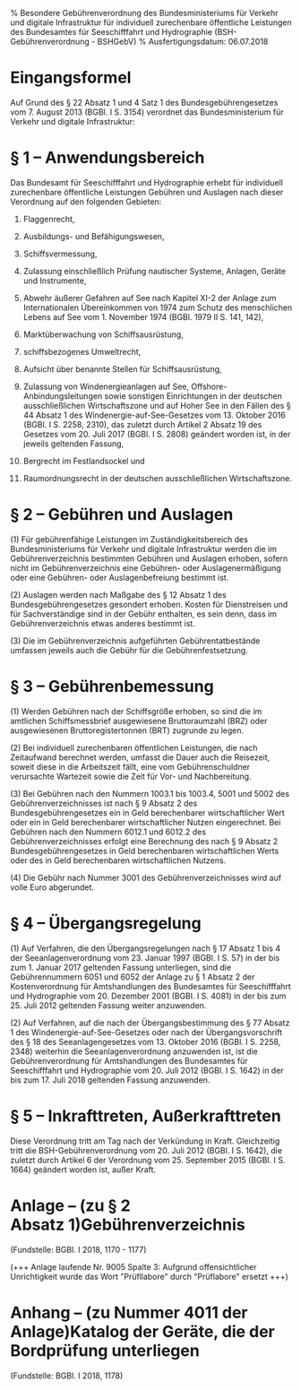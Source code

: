 % Besondere Gebührenverordnung des Bundesministeriums für Verkehr und digitale Infrastruktur für individuell zurechenbare öffentliche Leistungen des Bundesamtes für Seeschifffahrt und Hydrographie  (BSH-Gebührenverordnung - BSHGebV)
% Ausfertigungsdatum: 06.07.2018
 
# Eingangsformel

Auf Grund des § 22 Absatz 1 und 4 Satz 1 des Bundesgebührengesetzes vom 7. August 2013 (BGBl. I S. 3154) verordnet das Bundesministerium für Verkehr und digitale Infrastruktur:

# § 1 – Anwendungsbereich

Das Bundesamt für Seeschifffahrt und Hydrographie erhebt für individuell zurechenbare öffentliche Leistungen Gebühren und Auslagen nach dieser Verordnung auf den folgenden Gebieten:

1. Flaggenrecht,

2. Ausbildungs- und Befähigungswesen,

3. Schiffsvermessung,

4. Zulassung einschließlich Prüfung nautischer Systeme, Anlagen, Geräte und Instrumente,

5. Abwehr äußerer Gefahren auf See nach Kapitel XI-2 der Anlage zum Internationalen Übereinkommen von 1974 zum Schutz des menschlichen Lebens auf See vom 1. November 1974 (BGBl. 1979 II S. 141, 142),

6. Marktüberwachung von Schiffsausrüstung,

7. schiffsbezogenes Umweltrecht,

8. Aufsicht über benannte Stellen für Schiffsausrüstung,

9. Zulassung von Windenergieanlagen auf See, Offshore-Anbindungsleitungen sowie sonstigen Einrichtungen in der deutschen ausschließlichen Wirtschaftszone und auf Hoher See in den Fällen des § 44 Absatz 1 des Windenergie-auf-See-Gesetzes vom 13. Oktober 2016 (BGBl. I S. 2258, 2310), das zuletzt durch Artikel 2 Absatz 19 des Gesetzes vom 20. Juli 2017 (BGBl. I S. 2808) geändert worden ist, in der jeweils geltenden Fassung,

10. Bergrecht im Festlandsockel und

11. Raumordnungsrecht in der deutschen ausschließlichen Wirtschaftszone.

# § 2 – Gebühren und Auslagen

(1) Für gebührenfähige Leistungen im Zuständigkeitsbereich des Bundesministeriums für Verkehr und digitale Infrastruktur werden die im Gebührenverzeichnis bestimmten Gebühren und Auslagen erhoben, sofern nicht im Gebührenverzeichnis eine Gebühren- oder Auslagenermäßigung oder eine Gebühren- oder Auslagenbefreiung bestimmt ist.

(2) Auslagen werden nach Maßgabe des § 12 Absatz 1 des Bundesgebührengesetzes gesondert erhoben. Kosten für Dienstreisen und für Sachverständige sind in der Gebühr enthalten, es sein denn, dass im Gebührenverzeichnis etwas anderes bestimmt ist.

(3) Die im Gebührenverzeichnis aufgeführten Gebührentatbestände umfassen jeweils auch die Gebühr für die Gebührenfestsetzung.

# § 3 – Gebührenbemessung

(1) Werden Gebühren nach der Schiffsgröße erhoben, so sind die im amtlichen Schiffsmessbrief ausgewiesene Bruttoraumzahl (BRZ) oder ausgewiesenen Bruttoregistertonnen (BRT) zugrunde zu legen.

(2) Bei individuell zurechenbaren öffentlichen Leistungen, die nach Zeitaufwand berechnet werden, umfasst die Dauer auch die Reisezeit, soweit diese in die Arbeitszeit fällt, eine vom Gebührenschuldner verursachte Wartezeit sowie die Zeit für Vor- und Nachbereitung.

(3) Bei Gebühren nach den Nummern 1003.1 bis 1003.4, 5001 und 5002 des Gebührenverzeichnisses ist nach § 9 Absatz 2 des Bundesgebührengesetzes ein in Geld berechenbarer wirtschaftlicher Wert oder ein in Geld berechenbarer wirtschaftlicher Nutzen eingerechnet. Bei Gebühren nach den Nummern 6012.1 und 6012.2 des Gebührenverzeichnisses erfolgt eine Berechnung des nach § 9 Absatz 2 Bundesgebührengesetzes in Geld berechenbaren wirtschaftlichen Werts oder des in Geld berechenbaren wirtschaftlichen Nutzens.

(4) Die Gebühr nach Nummer 3001 des Gebührenverzeichnisses wird auf volle Euro abgerundet.

# § 4 – Übergangsregelung

(1) Auf Verfahren, die den Übergangsregelungen nach § 17 Absatz 1 bis 4 der Seeanlagenverordnung vom 23. Januar 1997 (BGBl. I S. 57) in der bis zum 1. Januar 2017 geltenden Fassung unterliegen, sind die Gebührennummern 6051 und 6052 der Anlage zu § 1 Absatz 2 der Kostenverordnung für Amtshandlungen des Bundesamtes für Seeschifffahrt und Hydrographie vom 20. Dezember 2001 (BGBl. I S. 4081) in der bis zum 25. Juli 2012 geltenden Fassung weiter anzuwenden.

(2) Auf Verfahren, auf die nach der Übergangsbestimmung des § 77 Absatz 1 des Windenergie-auf-See-Gesetzes oder nach der Übergangsvorschrift des § 18 des Seeanlagengesetzes vom 13. Oktober 2016 (BGBl. I S. 2258, 2348) weiterhin die Seeanlagenverordnung anzuwenden ist, ist die Gebührenverordnung für Amtshandlungen des Bundesamtes für Seeschifffahrt und Hydrographie vom 20. Juli 2012 (BGBl. I S. 1642) in der bis zum 17. Juli 2018 geltenden Fassung anzuwenden.

# § 5 – Inkrafttreten, Außerkrafttreten

Diese Verordnung tritt am Tag nach der Verkündung in Kraft. Gleichzeitig tritt die BSH-Gebührenverordnung vom 20. Juli 2012 (BGBl. I S. 1642), die zuletzt durch Artikel 6 der Verordnung vom 25. September 2015 (BGBl. I S. 1664) geändert worden ist, außer Kraft.

# Anlage – (zu § 2 Absatz 1)Gebührenverzeichnis

(Fundstelle: BGBl. I 2018, 1170 - 1177)

(+++ Anlage laufende Nr. 9005 Spalte 3: Aufgrund offensichtlicher Unrichtigkeit wurde das Wort "Prüfllabore" durch "Prüflabore" ersetzt +++)

# Anhang – (zu Nummer 4011 der Anlage)Katalog der Geräte, die der Bordprüfung unterliegen

(Fundstelle: BGBl. I 2018, 1178)

 
